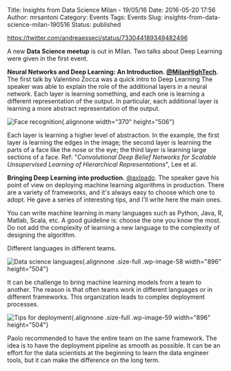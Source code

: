 Title: Insights from Data Science Milan - 19/05/16
Date: 2016-05-20 17:56
Author: mrsantoni
Category: Events
Tags: Events
Slug: insights-from-data-science-milan-190516
Status: published

https://twitter.com/andreaesseci/status/733044189349482496

A new **Data Science meetup** is out in Milan. Two talks about Deep
Learning were given in the first event.

**Neural Networks and Deep Learning: An
Introduction. [@MilanHighTech](https://twitter.com/milanhightech).** The
first talk by Valentino Zocca was a quick intro to Deep Learning The
speaker was able to explain the role of the additional layers in a
neural network. Each layer is learning something, and each one is
learning a different representation of the output. In particular, each
additional layer is learning a more abstract representation of the
output.

![Face recognition](https://indico.io/blog/wp-content/uploads/2016/02/cnn_deeper.jpg){.alignnone
width="370" height="506"}

Each layer is learning a higher level of abstraction. In the example,
the first layer is learning the edges in the image; the second layer is
learning the parts of a face like the nose or the eye; the third layer
is learning large sections of a face. Ref: "*Convolutional Deep Belief
Networks for Scalable Unsupervised Learning of Hierarchical
Representations*", Lee et al.

**Bringing Deep Learning into production.**
[@axlpado](https://twitter.com/axlpado). The speaker gave his point of
view on deploying machine learning algorithms in production. There are a
variety of frameworks, and it's always easy to choose which one to
adopt. He gave a series of interesting tips, and I'll write here the
main ones.

You can write machine learning in many languages such as Python, Java,
R, Matlab, Scala, etc. A good guideline is: choose the one you know the
most. Do not add the complexity of learning a new language to the
complexity of designing the algorithm.

Different languages in different teams.

![Data science
languages]({filename}/images/20160519_193804-1.jpg){.alignnone
.size-full .wp-image-58 width="896" height="504"}

It can be challenge to bring machine learning models from a team to
another. The reason is that often teams work in different languages or
in different frameworks. This organization leads to complex deployment
processes.

![Tips for
deployment]({filename}/images/20160519_194315.jpg){.alignnone
.size-full .wp-image-59 width="896" height="504"}

Paolo recommended to have the entire team on the same framework. The
idea is to have the deployment pipeline as smooth as possible. It can be
an effort for the data scientists at the beginning to learn the data
engineer tools, but it can make the difference on the long term.

 
